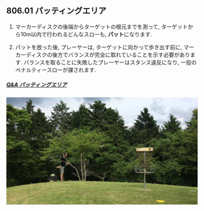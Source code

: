 ## 806.01 パッティングエリア

1. マーカーディスクの後端からターゲットの根元までを測って,
ターゲットから10m以内で行われるどんなスローも,
**パット**になります.

1. パットを放った後,
プレーヤーは,
ターゲットに向かって歩き出す前に,
マーカーディスクの後方でバランスが完全に取れていることを示す必要があります.
バランスを取ることに失敗したプレーヤーはスタンス違反になり,
一投のペナルティースローが課されます.

##### [Q&A パッティングエリア](qa-put)


![富士山こどもの国](assets/img/kodomonokuni.jpg)
